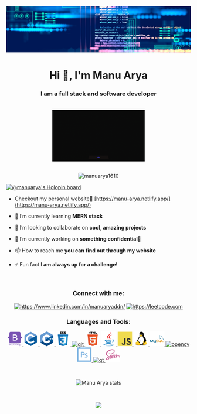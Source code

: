 <h1 align="center">
 <img src="img/head.png" />
</h1>

<h1 align="center">Hi 👋, I'm Manu Arya</h1>

<h3 align="center">I am a  full stack and software developer</h3>
<br>

<!-- ![header](https://capsule-render.vercel.app/api?type=waving&color=4:6FC7E1,363636:f7f5f5&height=300&section=header&text=hello%20heyyyy&fontSize=90&animation=fadeIn&fontAlignY=38&desc=Decorate%20GitHub%20Profile%20or%20any%20Repo%20like%20me!&descAlignY=51&descAlign=62) -->

<div align="center">
    <img align="center" src="giphy.gif" width="50%">
</div>

<br>

<p align="center"> <img src="https://komarev.com/ghpvc/?username=manuarya1610&label=Profile%20views&color=0e75b6&style=flat" alt="manuarya1610" /> </p>

[![@manuarya's Holopin board](https://holopin.me/manuarya)](https://holopin.io/@manuarya)

- Checkout my personal website🤯 [https://manu-arya.netlify.app/](https://manu-arya.netlify.app/)

- 🌱 I’m currently learning **MERN stack**

- 👯 I’m looking to collaborate on **cool, amazing projects**

- 🔭 I’m currently working on **something confidential🤫**

- 📫 How to reach me **you can find out through my website**

- ⚡ Fun fact **I am always up for a challenge!**

<br>

<h3 align="center">Connect with me:</h3>
<p align="center">
<a href="https://linkedin.com/in/https://www.linkedin.com/in/manuaryaddn/" target="blank"><img align="center" src="https://raw.githubusercontent.com/rahuldkjain/github-profile-readme-generator/master/src/images/icons/Social/linked-in-alt.svg" alt="https://www.linkedin.com/in/manuaryaddn/" height="30" width="40" /></a>
<a href="https://www.leetcode.com/https://leetcode.com" target="blank"><img align="center" src="https://raw.githubusercontent.com/rahuldkjain/github-profile-readme-generator/master/src/images/icons/Social/leet-code.svg" alt="https://leetcode.com" height="30" width="40" /></a>
</p>

<h3 align="center">Languages and Tools:</h3>
<p align="center"> <a href="https://getbootstrap.com" target="_blank" rel="noreferrer"> <img src="https://raw.githubusercontent.com/devicons/devicon/master/icons/bootstrap/bootstrap-plain-wordmark.svg" alt="bootstrap" width="40" height="40"/> </a> <a href="https://www.cprogramming.com/" target="_blank" rel="noreferrer"> <img src="https://raw.githubusercontent.com/devicons/devicon/master/icons/c/c-original.svg" alt="c" width="40" height="40"/> </a> <a href="https://www.w3schools.com/cpp/" target="_blank" rel="noreferrer"> <img src="https://raw.githubusercontent.com/devicons/devicon/master/icons/cplusplus/cplusplus-original.svg" alt="cplusplus" width="40" height="40"/> </a> <a href="https://www.w3schools.com/css/" target="_blank" rel="noreferrer"> <img src="https://raw.githubusercontent.com/devicons/devicon/master/icons/css3/css3-original-wordmark.svg" alt="css3" width="40" height="40"/> </a> <a href="https://git-scm.com/" target="_blank" rel="noreferrer"> <img src="https://www.vectorlogo.zone/logos/git-scm/git-scm-icon.svg" alt="git" width="40" height="40"/> </a> <a href="https://www.w3.org/html/" target="_blank" rel="noreferrer"> <img src="https://raw.githubusercontent.com/devicons/devicon/master/icons/html5/html5-original-wordmark.svg" alt="html5" width="40" height="40"/> </a> <a href="https://www.java.com" target="_blank" rel="noreferrer"> <img src="https://raw.githubusercontent.com/devicons/devicon/master/icons/java/java-original.svg" alt="java" width="40" height="40"/> </a> <a href="https://developer.mozilla.org/en-US/docs/Web/JavaScript" target="_blank" rel="noreferrer"> <img src="https://raw.githubusercontent.com/devicons/devicon/master/icons/javascript/javascript-original.svg" alt="javascript" width="40" height="40"/> </a> <a href="https://www.linux.org/" target="_blank" rel="noreferrer"> <img src="https://raw.githubusercontent.com/devicons/devicon/master/icons/linux/linux-original.svg" alt="linux" width="40" height="40"/> </a> <a href="https://www.mysql.com/" target="_blank" rel="noreferrer"> <img src="https://raw.githubusercontent.com/devicons/devicon/master/icons/mysql/mysql-original-wordmark.svg" alt="mysql" width="40" height="40"/> </a> <a href="https://opencv.org/" target="_blank" rel="noreferrer"> <img src="https://www.vectorlogo.zone/logos/opencv/opencv-icon.svg" alt="opencv" width="40" height="40"/> </a> <a href="https://www.photoshop.com/en" target="_blank" rel="noreferrer"> <img src="https://raw.githubusercontent.com/devicons/devicon/master/icons/photoshop/photoshop-line.svg" alt="photoshop" width="40" height="40"/> </a> <a href="https://www.qt.io/" target="_blank" rel="noreferrer"> <img src="https://upload.wikimedia.org/wikipedia/commons/0/0b/Qt_logo_2016.svg" alt="qt" width="40" height="40"/> </a> <a href="https://sass-lang.com" target="_blank" rel="noreferrer"> <img src="https://raw.githubusercontent.com/devicons/devicon/master/icons/sass/sass-original.svg" alt="sass" width="40" height="40"/> </a> </p>

<br>
<div align=center>

![Manu Arya stats](https://github-readme-stats.vercel.app/api?username=manuarya1610&show_icons=true&theme=github_dark)

<br>

<p align="center" width="100%" height="10vh">
  <img src="https://capsule-render.vercel.app/api?type=waving&color=gradient&height=60&section=footer"/>
</p>
